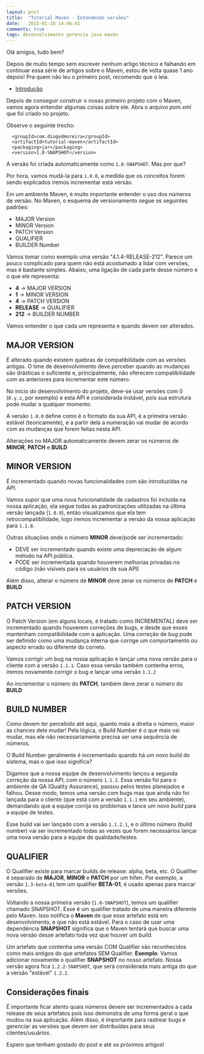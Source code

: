 ```yaml
---
layout: post
title:  "Tutorial Maven - Entendendo versões"
date:   2015-01-28 14:46:42
comments: true
tags: desenvolvimento gerencia java maven
---
```

Olá amigos, tudo bem?

Depois de muito tempo sem escrever nenhum artigo técnico e falhando em continuar essa série de artigos sobre o Maven, estou de volta quase 1 ano depois! Pra quem não leu o primeiro post, recomendo que o leia.


- [Introdução](http://diogodmoreira.com/2014/02/04/tutorial-maven-intro.html)

Depois de conseguir construir o nosso primeiro projeto com o Maven, vamos agora entender algumas coisas sobre ele. Abra o arquivo *pom.xml* que foi criado no projeto.

Observe o seguinte trecho:

      <groupId>com.diogodmoreira</groupId>
      <artifactId>tutorial-maven</artifactId>
      <packaging>jar</packaging>
      <version>1.0-SNAPSHOT</version>

A versão foi criada automaticamente como `1.0-SNAPSHOT`. Mas por que?

Por hora, vamos mudá-la para `1.0.0`, a medida que os conceitos forem sendo explicados iremos incrementar esta versão.

Em um ambiente Maven, é muito importante entender o uso dos números de versão. No Maven, o esquema de versionamento segue os seguintes padrões:

- MAJOR Version
- MINOR Version
- PATCH Version
- QUALIFIER
- BUILDER Number

Vamos tomar como exemplo uma versão "4.1.4-RELEASE-212". Parece um pouco complicado para quem não está acostumado a lidar com versões, mas é bastante simples. Abaixo, uma ligação de cada parte desse número e o que ele representa:

- **4** -> MAJOR VERSION
- **1** -> MINOR VERSION
- **4** -> PATCH VERSION
- **RELEASE** -> QUALIFIER
- **212** -> BUILDER NUMBER

Vamos entender o que cada um representa e quando devem ser alterados.

## MAJOR VERSION ##

É alterado quando existem quebras de compatibilidade com as versões antigas. O time de desenvolvimento deve perceber quando as mudanças são drásticas o suficiente e, principalmente, não oferecem compatibilidade com as anteriores para incrementar este número.

No início do desenvolvimento do projeto, deve-se usar versões com 0 (`0.y.z`, por exemplo) e esta API é considerada instável, pois sua estrutura pode mudar a qualquer momento.

A versão `1.0.0` define como é o formato da sua API, é a primeira versão estável (teoricamente), e a partir dela a numeração vai mudar de acordo com as mudanças que forem feitas nesta API.

Alterações no MAJOR automaticamente devem zerar os números de **MINOR**, **PATCH** e **BUILD**

## MINOR VERSION ##

É incrementado quando novas funcionalidades com  são introduzidas na API.

Vamos supor que uma nova funcionalidade de cadastros foi incluída na nossa aplicação, ela segue todas as padronizações utilizadas na última versão lançada (`1.0.0`), então visualizamos que ela tem retrocompatibilidade, logo iremos incrementar a versão da nossa aplicação para `1.1.0`.

Outras situações onde o número **MINOR** deve/pode ser incrementado:

- DEVE ser incrementado quando existe uma depreciação de algum método na API pública.
- PODE ser incrementada quando houverem melhorias privadas no código (não visíveis para os usuários de sua API)

Além disso, alterar o número de **MINOR** deve zerar os números de **PATCH** e **BUILD**

## PATCH VERSION ##

O Patch Version (em alguns locais, é tratado como INCREMENTAL) deve ser incrementado quando houverem correções de bugs, e desde que esses mantenham compatibilidade com a aplicação. Uma correção de bug pode ser definido como uma mudança interna que corrige um comportamento ou aspecto errado ou diferente do correto.

Vamos corrigir um bug na nossa aplicação e lançar uma nova versão para o cliente com a versão `1.1.1`. Caso essa versão também contenha erros, iremos novamente corrigir o bug e lançar uma versão `1.1.2`

Ao incrementar o número do **PATCH**, também deve zerar o número do **BUILD**

## BUILD NUMBER ##

Como devem ter percebido até aqui, quanto mais a direita o número, maior as chances dele mudar! Pela lógica, o Build Number é o que mais vai mudar, mas ele não necessariamente precisa ser uma sequência de números.

O Build Number geralmente é incrementado quando há um novo build do sistema, mas o que isso significa?

Digamos que a nossa equipe de desenvolvimento lançou a segunda correção da nossa API, com o número `1.1.2`. Essa versão foi para o ambiente de QA (Quality Assurance), passou pelos testes planejados e falhou. Desse modo, temos uma versão com bugs mas que ainda não foi lançada para o cliente (que está com a versão `1.1.1` em seu ambiente), demandando que a equipe corrija os problemas e lance um novo *build* para a equipe de testes.

Esse build vai ser lançado com a versão `1.1.2.1`, e o último número (build number) vai ser incrementado todas as vezes que forem necessários lançar uma nova versão para a equipe de qualidade/testes.

## QUALIFIER ##

O Qualifier existe para marcar builds de release: alpha, beta, etc. O Qualifier é separado de **MAJOR**, **MINOR** e **PATCH** por um hífen. Por exemplo, a versão `1.3-beta-01` tem um qualifier **BETA-01**, é usado apenas para marcar versões.

Voltando a nossa primeira versão (`1.0-SNAPSHOT`), temos um qualifier chamado SNAPSHOT. Esse é um qualifier tratado de uma maneira diferente pelo Maven. Isso notifica o **Maven** de que esse artefato está em desenvolvimento, e que não está estável. Para o caso de usar uma dependência **SNAPSHOT** significa que o Maven tentará que buscar uma nova versão desse artefato toda vez que houver um *build*.

Um artefato que contenha uma versão COM Qualifier são reconhecidos como mais antigos do que artefatos SEM Qualifier. **Exemplo**: Vamos adicionar novamente o qualifier **SNAPSHOT** no nosso artefato. Nossa versão agora fica `1.2.2-SNAPSHOT`, que será considerada mais antiga do que a versão "estável" `1.2.2`.

## Considerações finais ##

É importante ficar atento quais números devem ser incrementados a cada release de seus artefatos pois isso demonstra de uma forma geral o que mudou na sua aplicação. Além disso, é importante para rastrear bugs e gerenciar as versões que devem ser distribuídas para seus clientes/usuários.

Espero que tenham gostado do post e até os próximos artigos!
